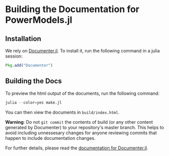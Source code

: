 # Building the Documentation for PowerModels.jl

## Installation
We rely on [Documenter.jl](https://github.com/JuliaDocs/Documenter.jl). To install it, run the following command in a julia session:

```julia
Pkg.add("Documenter")
```

## Building the Docs
To preview the html output of the documents, run the following command:

```julia
julia --color=yes make.jl
```

You can then view the documents in `build/index.html`.

**Warning**: Do not `git commit` the contents of build (or any other content generated by Documenter) to your repository's master branch. This helps to avoid including unnessesary changes for anyone reviewing commits that happen to include documentation changes.

For further details, please read the [documentation for Documenter.jl](https://juliadocs.github.io/Documenter.jl/stable/).
